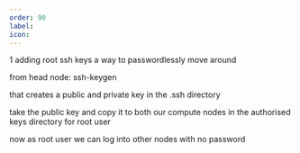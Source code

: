 ```yaml
---
order: 90
label: 
icon: 
---
```


1
adding root ssh keys
a way to passwordlessly move around

from head node: 
ssh-keygen


that creates a public and private key in the .ssh directory


take the public key and copy it to both our compute nodes in the authorised keys directory for root user

now as root user we can log into other nodes with no password

